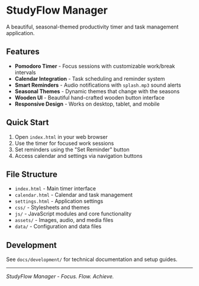 ﻿# StudyFlow Manager

A beautiful, seasonal-themed productivity timer and task management application.

## Features

-  **Pomodoro Timer** - Focus sessions with customizable work/break intervals
-  **Calendar Integration** - Task scheduling and reminder system  
-  **Smart Reminders** - Audio notifications with `splash.mp3` sound alerts
-  **Seasonal Themes** - Dynamic themes that change with the seasons
-  **Wooden UI** - Beautiful hand-crafted wooden button interface
-  **Responsive Design** - Works on desktop, tablet, and mobile

## Quick Start

1. Open `index.html` in your web browser
2. Use the timer for focused work sessions
3. Set reminders using the "Set Reminder" button
4. Access calendar and settings via navigation buttons

## File Structure

- `index.html` - Main timer interface
- `calendar.html` - Calendar and task management
- `settings.html` - Application settings
- `css/` - Stylesheets and themes
- `js/` - JavaScript modules and core functionality
- `assets/` - Images, audio, and media files
- `data/` - Configuration and data files

## Development

See `docs/development/` for technical documentation and setup guides.

---

*StudyFlow Manager - Focus. Flow. Achieve.* 

